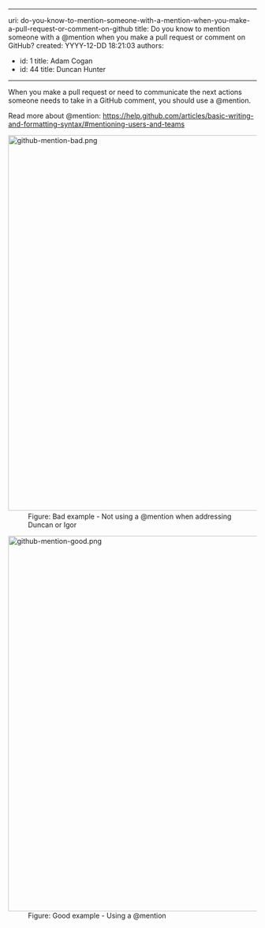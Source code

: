 

---
uri: do-you-know-to-mention-someone-with-a-mention-when-you-make-a-pull-request-or-comment-on-github
title: Do you know to mention someone with a @mention when you make a pull request or comment on GitHub?
created: YYYY-12-DD 18:21:03
authors:
  - id: 1
    title: Adam Cogan
  - id: 44
    title: Duncan Hunter
---




<span class='intro'> <p>​When you make a pull request or need to communicate the next actions someone needs to take in a GitHub comment, you should use a @mention.<br></p><p>Read more about @mention&#58;&#160;<a href="https&#58;//help.github.com/articles/basic-writing-and-formatting-syntax/#mentioning-users-and-teams">https&#58;//help.github.com/articles/basic-writing-and-formatting-syntax/#mentioning-users-and-teams</a><br></p> </span>

<dl class="badImage"><dt>​​<img src="/PublishingImages/github-mention-bad.png" alt="github-mention-bad.png" style="width&#58;760px;" /></dt><dd>Figure&#58; Bad example - Not using a @mention when addressing Duncan or Igor​<br></dd></dl><dl class="goodImage"><dt>
      <img src="/PublishingImages/github-mention-good.png" alt="github-mention-good.png" style="width&#58;760px;" />
   </dt><dd>Figure&#58; Good example - Using a @mention</dd></dl>



